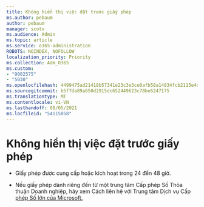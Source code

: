 ```yaml
---
title: Không hiển thị việc đặt trước giấy phép
ms.author: pebaum
author: pebaum
manager: scotv
ms.audience: Admin
ms.topic: article
ms.service: o365-administration
ROBOTS: NOINDEX, NOFOLLOW
localization_priority: Priority
ms.collection: Adm_O365
ms.custom:
- "9002575"
- "5030"
ms.openlocfilehash: 4499475ad21418b57341e23c3e3ce0afb58a14834fcb2115e4dffc9881f1b6cf
ms.sourcegitcommit: b5f7da89a650d2915dc652449623c78be6247175
ms.translationtype: MT
ms.contentlocale: vi-VN
ms.lasthandoff: 08/05/2021
ms.locfileid: "54115058"
---
```

# <a name="license-reservation-does-not-show"></a>Không hiển thị việc đặt trước giấy phép

- Giấy phép được cung cấp hoặc kích hoạt trong 24 đến 48 giờ.

- Nếu giấy phép dành riêng đến từ một trung tâm Cấp phép Số Thỏa thuận Doanh nghiệp, hãy xem Cách liên hệ với Trung tâm Dịch vụ Cấp [phép Số lớn của Microsoft.](https://support.microsoft.com/help/4471406/how-to-contact-the-microsoft-volume-licensing-service-center)
